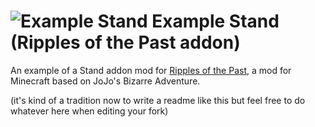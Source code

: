 # ![Example Stand](https://cdn.discordapp.com/attachments/1060530098006143057/1177775859218788432/example_stand.png) Example Stand (Ripples of the Past addon)
An example of a Stand addon mod for [Ripples of the Past](https://github.com/StandoByte/Ripples-of-the-Past), a mod for Minecraft based on JoJo's Bizarre Adventure.
  
(it's kind of a tradition now to write a readme like this but feel free to do whatever here when editing your fork)
